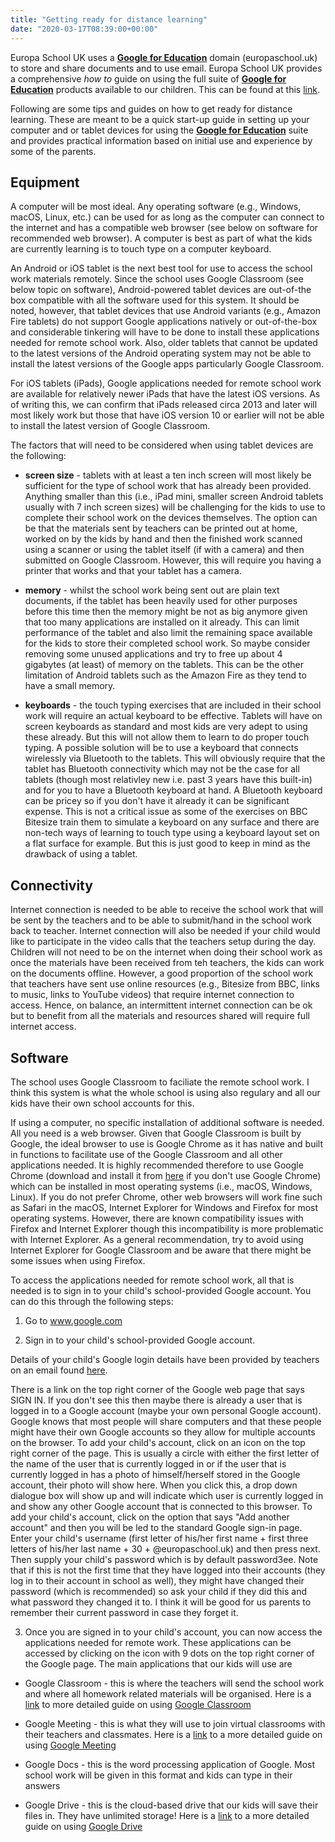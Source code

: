 ```yaml
---
title: "Getting ready for distance learning"
date: "2020-03-17T08:39:00+00:00"
---
```


Europa School UK uses a [**Google for Education**](https://edu.google.com) domain (europaschool.uk) to store and share documents and to use email. Europa School UK provides a comprehensive *how to* guide on using the full suite of [**Google for Education**](https://edu.google.com) products available to our children. This can be found at this [link](https://sites.google.com/europaschool.uk/europahowtoforstudents/home?authuser=0).

Following are some tips and guides on how to get ready for distance learning. These are meant to be a quick start-up guide in setting up your computer and or tablet devices for using the [**Google for Education**](https://edu.google.com) suite and provides practical information based on initial use and experience by some of the parents.

## Equipment

A computer will be most ideal. Any operating software (e.g., Windows, macOS, Linux, etc.) can be used for as long as the computer can connect to the internet and has a compatible web browser (see below on software for recommended web browser). A computer is best as part of what the kids are currently learning is to touch type on a computer keyboard.

An Android or iOS tablet is the next best tool for use to access the school work materials remotely. Since the school uses Google Classroom (see below topic on software), Android-powered tablet devices are out-of-the box compatible with all the software used for this system. It should be noted, however, that tablet devices that use Android variants (e.g., Amazon Fire tablets) do not support Google applications natively or out-of-the-box and considerable tinkering will have to be done to install these applications needed for remote school work. Also, older tablets that cannot be updated to the latest versions of the Android operating system may not be able to install the latest versions of the Google apps particularly Google Classroom.

For iOS tablets (iPads), Google applications needed for remote school work are available for relatively newer iPads that have the latest iOS versions. As of writing this, we can confirm that iPads released circa 2013 and later will most likely work but those that have iOS version 10 or earlier will not be able to install the latest version of Google Classroom.

The factors that will need to be considered when using tablet devices are the following:

* **screen size** - tablets with at least a ten inch screen will most likely be sufficient for the type of school work that has already been provided. Anything smaller than this (i.e., iPad mini, smaller screen Android tablets usually with 7 inch screen sizes) will be challenging for the kids to use to complete their school work on the devices themselves. The option can be that the materials sent by teachers can be printed out at home, worked on by the kids by hand and then the finished work scanned using a scanner or using the tablet itself (if with a camera) and then submitted on Google Classroom. However, this will require you having a printer that works and that your tablet has a camera.

* **memory** - whilst the school work being sent out are plain text documents, if the tablet has been heavily used for other purposes before this time then the memory might be not as big anymore given that too many applications are installed on it already. This can limit performance of the tablet and also limit the remaining space available for the kids to store their completed school work. So maybe consider removing some unused applications and try to free up about 4 gigabytes (at least) of memory on the tablets. This can be the other limitation of Android tablets such as the Amazon Fire as they tend to have a small memory.

* **keyboards** - the touch typing exercises that are included in their school work will require an actual keyboard to be effective. Tablets will have on screen keyboards as standard and most kids are very adept to using these already. But this will not allow them to learn to do proper touch typing. A possible solution will be to use a keyboard that connects wirelessly via Bluetooth to the tablets. This will obviously require that the tablet has Bluetooth connectivity which may not be the case for all tablets (though most relativley new i.e. past 3 years have this built-in) and for you to have a Bluetooth keyboard at hand. A Bluetooth keyboard can be pricey so if you don't have it already it can be significant expense. This is not a critical issue as some of the exercises on BBC Bitesize train them to simulate a keyboard on any surface and there are non-tech ways of learning to touch type using a keyboard layout set on a flat surface for example. But this is just good to keep in mind as the drawback of using a tablet.


## Connectivity
Internet connection is needed to be able to receive the school work that will be sent by the teachers and to be able to submit/hand in the school work back to teacher. Internet connection will also be needed if your child would like to participate in the video calls that the teachers setup during the day. Children will not need to be on the internet when doing their school work as once the materials have been received from teh teachers, the kids can work on the documents offline. However, a good proportion of the school work that teachers have sent use online resources (e.g., Bitesize from BBC, links to music, links to YouTube videos) that require internet connection to access. Hence, on balance, an intermittent internet connection can be ok but to benefit from all the materials and resources shared will require full internet access.


## Software
The school uses Google Classroom to faciliate the remote school work. I think this system is what the whole school is using also regulary and all our kids have their own school accounts for this.

If using a computer, no specific installation of additional software is needed. All you need is a web browser. Given that Google Classroom is built by Google, the ideal browser to use is Google Chrome as it has native and built in functions to facilitate use of the Google Classroom and all other applications needed. It is highly recommended therefore to use Google Chrome (download and install it from [here](https://www.google.com/chrome/) if you don't use Google Chrome) which can be installed in most operating systems (i.e., macOS, Windows, Linux). If you do not prefer Chrome, other web browsers will work fine such as Safari in the macOS, Internet Explorer for Windows and Firefox for most operating systems. However, there are known compatibility issues with Firefox and Internet Explorer though this incompatibility is more problematic with Internet Explorer. As a general recommendation, try to avoid using Internet Explorer for Google Classroom and be aware that there might be some issues when using Firefox.

To access the applications needed for remote school work, all that is needed is to sign in to your child's school-provided Google account. You can do this through the following steps:

1. Go to www.google.com

2. Sign in to your child's school-provided Google account.

Details of your child's Google login details have been provided by teachers on an email found [here](https://www.europa-ee.org.uk/2020/03/14/3ee-google-login-to-access-google-suite-online-gmail-google-classroom-and-google-hangouts/).

There is a link on the top right corner of the Google web page that says SIGN IN. If you don't see this then maybe there is already a user that is logged in to a Google account (maybe your own  personal Google account). Google knows that most people will share computers and that these people might have their own Google accounts so they allow for multiple accounts on the browser. To add your child's account, click on an icon on the top right corner of the page. This is usually a circle with either the first letter of the name of the user that is currently logged in or if the user that is currently logged in has a photo of himself/herself stored in the Google account, their photo will show here. When you click this, a drop down dialogue box will show up and will indicate which user is currently logged in and show any other Google account that is connected to this browser. To add your child's account, click on the option that says "Add another account" and then you will be led to the standard Google sign-in page. Enter your child's username (first letter of his/her first name + first three letters of his/her last name + 30 + @europaschool.uk) and then press next. Then supply your child's password which is by default password3ee. Note that if this is not the first time that they have logged into their accounts (they log in to their account in school as well), they might have changed their password (which is recommended) so ask your child if they did this and what password they changed it to. I think it will be good for us parents to remember their current password in case they forget it.

3. Once you are signed in to your child's account, you can now access the applications needed for remote work. These applications can be accessed by clicking on the icon with 9 dots on the top right corner of the Google page. The main applications that our kids will use are

* Google Classroom - this is where the teachers will send the school work and where all homework related materials will be organised. Here is a [link](https://sites.google.com/europaschool.uk/europahowtoforstudents/classroom?authuser=0) to more detailed guide on using [Google Classroom](https://sites.google.com/europaschool.uk/europahowtoforstudents/classroom?authuser=0)

* Google Meeting - this is what they will use to join virtual classrooms with their teachers and classmates. Here is a [link](https://sites.google.com/europaschool.uk/europahowtoforstudents/distance-learning?authuser=0) to a more detailed guide on using [Google Meeting](https://sites.google.com/europaschool.uk/europahowtoforstudents/distance-learning?authuser=0)

* Google Docs - this is the word processing application of Google. Most school work will be given in this format and kids can type in their answers

* Google Drive - this is the cloud-based drive that our kids will save their files in. They have unlimited storage! Here is a [link](https://sites.google.com/europaschool.uk/europahowtoforstudents/google-drive?authuser=0) to a more detailed guide on using [Google Drive](https://sites.google.com/europaschool.uk/europahowtoforstudents/google-drive?authuser=0)

<br/>
<br/>


 